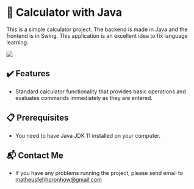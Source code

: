 # 🧮 Calculator with Java
This is a simple calculator project. The backend is made in Java and the frontend is in Swing. This application is an excellent idea to fix language learning.

<img src="https://img.shields.io/badge/Java-ED8B00?style=for-the-badge&logo=java&logoColor=white">

## ✔️ Features
- Standard calculator functionality that provides basic operations and evaluates commands immediately as they are entered.

## 📋 Prerequisites
- You need to have Java JDK 11 installed on your computer.

## 📬 Contact Me
- If you have any problems running the project, please send email to <a href="mailto:matheusfehhpronhow@gmail.com">matheusfehhpronhow@gmail.com</a>
